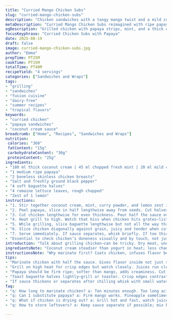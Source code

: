 ```yaml
---
title: "Curried Mango Chicken Subs"
slug: "curried-mango-chicken-subs"
description: "Chicken sandwiches with a tangy mango twist and a mild curry-infused yogurt sauce. Uses boneless chicken breasts grilled till juicy and slightly charred. Mango replaced with ripe papaya for a different tropical sweetness. Cilantro switched out for fresh mint for brightness. Curry powder reduced to balance flavors. Perfect for summer grilling, easy to assemble. Bread choice changed to soft baguette halves for crunch contrast. Sauce is thickened slightly with a hint of lemon zest for zing. Ideal for those avoiding nuts, dairy-free by swapping yogurt for coconut cream. Steps rearranged for efficiency, grill timing adjusted by a few minutes. Emphasis on visual and texture cues rather than strict timing."
metaDescription: "Curried Mango Chicken Subs reimagined with ripe papaya and fresh mint. Grilled chicken layered with zesty coconut cream sauce on soft baguette halves, juicy textures, bright flavors."
ogDescription: "Grilled chicken with papaya strips, mint, and a thick coconut curry sauce on toasted baguette halves. Juicy, zesty layers built for summer grilling, vivid texture cues guide the way."
focusKeyphrase: "Curried Chicken Subs with Papaya"
date: 2025-08-19
draft: false
image: curried-mango-chicken-subs.jpg
author: "Emma"
prepTime: PT25M
cookTime: PT15M
totalTime: PT40M
recipeYield: "4 servings"
categories: ["Sandwiches and Wraps"]
tags:
- "grilling"
- "sandwiches"
- "fusion cuisine"
- "dairy-free"
- "summer recipes"
- "tropical flavors"
keywords:
- "curried chicken"
- "papaya sandwiches"
- "coconut cream sauce"
breadcrumb: ["Home", "Recipes", "Sandwiches and Wraps"]
nutrition: 
 calories: "360"
 fatContent: "15g"
 carbohydrateContent: "30g"
 proteinContent: "25g"
ingredients:
- "180 ml thick coconut cream | 45 ml chopped fresh mint | 20 ml mild curry powder"
- "1 medium ripe papaya"
- "2 boneless skinless chicken breasts"
- "Salt and freshly ground black pepper"
- "4 soft baguette halves"
- "4 romaine lettuce leaves, rough chopped"
- "Zest of 1 lemon"
instructions:
- "1. Stir together coconut cream, mint, curry powder, and lemon zest in a bowl. Season generously with salt and pepper so flavors pop. This sauce is your marinade and spread."
- "2. Peel papaya, slice in half lengthwise away from seeds. Cut halves flat side down, then slice into thin strips like julienne. Papaya's softer texture than mango adds creaminess."
- "3. Cut chicken lengthwise for even thickness. Pour half the sauce over chicken, coat well, and let rest 10 minutes at room temp. Avoid marinade pool; toss excess."
- "4. Heat grill to high. Watch that hiss when chicken hits grates—listen for it. Grill chicken 7-8 minutes each side. Look for no pink patches and juices running clear. Skin off means more moisture loss so don’t overcook."
- "5. While grilling, slice baguette lengthwise but not all the way through, toast lightly either on grill or toaster. Crispy edges provide textural contrast without drying bread inside."
- "6. Slice chicken diagonally against grain, juicy and tender when cut. Spread remaining sauce on baguette interiors, layer lettuce, papaya strips, and chicken slices. Don’t overload or it falls apart."
- "7. Serve immediately. If sauce separates, whisk briefly. If too thick, thin with a teaspoon water or lime juice. Use firm fruit and fresh mint for best aroma."
- "Essential to check chicken’s doneness visually and by touch, not just time. Adjust grilling depending on breast thickness and heat. Watch papaya texture closely; too soft loses structure."
introduction: "Talk about grilling chicken—can be tricky. Dry meat, uneven cooking. That’s why I marinate first with creamy, spiced base. Tried mango but switched papaya once for subtler flavor, better juiciness. Mint instead of cilantro wakes things up without overwhelming. Bread choice? Soft baguette adds crunch contrast without crust fight. Learned to watch chicken closely; grilled too long? Dry. Too short? Potential danger zone. Color and juice clarity tell the story more than clocks. Sauce zesty, thick but spreadable. The papaya julienne adds texture, fresh tropical notes. Lettuce keeps sandwich lively, no mush. This sandwich screams summer cookout but needs attentive grilling. Keep an eye, listen for grill sizzle, and smell those aromatic herbs mingling with fruit and spice."
ingredientsNote: "Coconut cream steadier than yogurt in heat; less chance to water out and split. Mint is my personal go-to over cilantro for balance—fresh, bright but less grassy. Reduce curry powder a bit; too much overshadows fruit. Papaya’s softer and sweeter than mango—choose firm but ripe, avoid mushy spots. Keep chicken even thickness by trimming or butterflying. Baguette preferred for crunch without toughness; hot dog buns too soft. Zest adds acid brightness, balances creaminess. Salt and pepper are more than seasonings here—they activate flavor compounds in fruit and herbs. Marinade time is flexible but don't let chicken soak too long; acid in zest starts to denature proteins excessively. For dairy-free, coconut cream swaps well; use light version for thinner sauce if preferred. Adjust herbs depending on availability; basil or tarragon work in pinch but mint shines. Avoid watery lettuce; romaine offers crispness without sogginess."
instructionsNote: "Why marinate first? Coats chicken, infuses flavor beneath surface. Half sauce for marinade, half for assembly keeps flavors coherent and fresh. Papaya julienne done last; too early wastes texture. Grill heat high so edges crisp, interior stays juicy—watch for subtle color shifts from translucent pink to opaque. No poking—juices escape. Toast bread just before serving; warm, slight crunch but no drying. Slice chicken against grain—breaks muscle fibers, keeps slices tender. Layering matters: lettuce first stops bread from sogginess; fruit next for moisture and acidity, then chicken. Sauce both sides of bread to hold everything together. Listen for grill hiss; smells change as marinade caramelizes and herbs cook. If sauce thickens too much after chilling, whisk with liquid before use. Don’t skip zest; adds zing and cuts richness. Overall timing flexible; trust eyes, touch, aromas rather than strict clocks."
tips:
- "Marinate chicken with half the sauce. Gives flavor inside not just surface. Toss excess marinade avoid pooling which can steam chicken. Use lemons zest acid carefully; too long denatures proteins, toughens meat. Coat evenly but don't drown pieces; slight glaze is what you want here."
- "Grill on high heat for crisp edges but watch closely. Juices run clear, no pink patches inside. Skinless breasts lose moisture fast. Listen for hiss sound when chicken hits grate; that sizzle is doneness starting. Don’t poke too much, juices escape and dryness sets in."
- "Papaya should be firm ripe; softer than mango, adds creaminess. Cut into julienne last step to keep texture intact; done too early it mushes down. Fresh mint is key here; swaps cilantro cleanly, bright aroma but less herbal bite. Basil or tarragon can work if needed but mint shines best."
- "Toast baguette halves lightly—grill or toaster. Crisp edges contrast soft crumb inside. Avoid hot dog buns; too soft and sandwich falls apart quickly. Layer lettuce first to buffer moisture and keep bread firm. Fruit goes next providing acidity and moisture, then chicken. Spread sauce both sides for hold but avoid overload."
- "If sauce thickens or separates after chilling whisk with small water or lime juice teaspoon. Sauce doubles as marinade and spread. Keep consistent texture for easy coating. Salt pepper activate fruit and herb flavors so season generously. Timing is flexible; watch visual cues not clock."
faq:
- "q: How long to marinate chicken? a: Ten minutes enough. Too long acid from lemon zest breaks down meat fibers excessively. Marinade partly sauce so flavor inside and out. Toss extra marinade to avoid sogginess."
- "q: Can I substitute papaya? a: Firm mango works. Pineapple sometimes but more acidic, cutting fresh herbs balance needed. Avoid soft fruits that’ll mush and leak moisture during grilling."
- "q: What if chicken is drying out? a: Grill hot and fast, watch juices not time. Thin breasts need attention. Skinless loses moisture quicker. Rest chicken after grilling to let juices redistribute before slicing."
- "q: How to store leftovers? a: Keep sauce separate if possible; mix before serving to avoid soggy bread. Store sandwiches wrapped tight in fridge up to a day. Reheat lightly or cold works well. Use airtight container for marinade."

---
```


